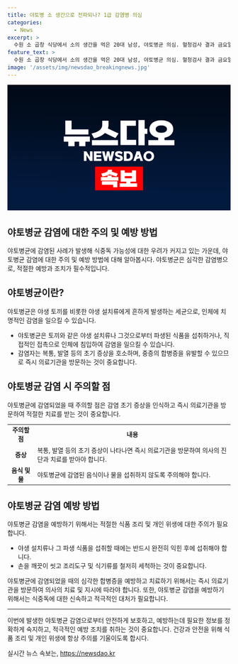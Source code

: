 ```yaml
---
title: 야토병 소 생간으로 전파되나? 1급 감염병 의심
categories:
  - News
excerpt: >
  수원 소 곱창 식당에서 소의 생간을 먹은 20대 남성, 야토병균 의심. 혈청검사 결과 금요일 발표 예정. 1급 감염병 야토병 관련하여 주의 요망. 1997년 포항시에서의 사례를 참고하여 신속한 의료조치가 중요합니다. MBC 뉴스는 24시간 여러분의 제보를 기다립니다.
feature_text: >
  수원 소 곱창 식당에서 소의 생간을 먹은 20대 남성, 야토병균 의심. 혈청검사 결과 금요일 발표 예정. 1급 감염병 야토병 관련하여 주의 요망. 1997년 포항시에서의 사례를 참고하여 신속한 의료조치가 중요합니다. MBC 뉴스는 24시간 여러분의 제보를 기다립니다.
image: '/assets/img/newsdao_breakingnews.jpg'
---
```


<p><img src="/assets/img/newsdao_breakingnews.jpg" alt="ranknews 속보" /></p>

<h2>야토병균 감염에 대한 주의 및 예방 방법</h2>

<p data-ke-size="size16">야토병균에 감염된 사례가 발생해 식중독 가능성에 대한 우려가 커지고 있는 가운데, 야토병균 감염에 대한 주의 및 예방 방법에 대해 알아봅시다. 야토병균은 심각한 감염병으로, 적절한 예방과 조치가 필수적입니다.</p>

<h2 data-ke-size="size26">야토병균이란?</h2>

<p data-ke-size="size16">야토병균은 야생 토끼를 비롯한 야생 설치류에게 흔하게 발생하는 세균으로, 인체에 치명적인 감염을 일으킬 수 있습니다.</p>

<ul>
    <li>야토병균은 토끼와 같은 야생 설치류나 그것으로부터 파생된 식품을 섭취하거나, 직접적인 접촉으로 인체에 침입하여 감염을 일으킬 수 있습니다.</li>
    <li>감염자는 복통, 발열 등의 초기 증상을 호소하며, 중증의 합병증을 유발할 수 있으므로 즉시 의료기관을 방문하는 것이 중요합니다.</li>
</ul>

<h2 data-ke-size="size26">야토병균 감염 시 주의할 점</h2>

<p data-ke-size="size16">야토병균에 감염되었을 때 주의할 점은 감염 초기 증상을 인식하고 즉시 의료기관을 방문하여 적절한 치료를 받는 것이 중요합니다.</p>

<table>
    <tr>
        <td style="text-align: center; height: 17px;"><b>주의할 점</b></td>
        <td style="text-align: center; height: 17px;"><b>내용</b></td>
    </tr>
    <tr>
        <td style="text-align: center; height: 17px;"><b>증상</b></td>
        <td>복통, 발열 등의 초기 증상이 나타나면 즉시 의료기관을 방문하여 의사의 진단과 치료를 받아야 합니다.</td>
    </tr>
    <tr>
        <td style="text-align: center; height: 17px;"><b>음식 및 물</b></td>
        <td>야토병균에 감염된 음식이나 물을 섭취하지 않도록 주의해야 합니다.</td>
    </tr>
</table>

<h2 data-ke-size="size26">야토병균 감염 예방 방법</h2>

<p data-ke-size="size16">야토병균 감염을 예방하기 위해서는 적절한 식품 조리 및 개인 위생에 대한 주의가 필요합니다.</p>

<ul>
    <li>야생 설치류나 그 파생 식품을 섭취할 때에는 반드시 완전히 익힌 후에 섭취해야 합니다.</li>
    <li>손을 깨끗이 씻고 조리도구 및 식기류를 철저히 세척하는 것이 중요합니다.</li>
</ul>

<p data-ke-size="size16">야토병균에 감염되었을 때의 심각한 합병증을 예방하고 치료하기 위해서는 즉시 의료기관을 방문하여 의사의 치료 및 지시에 따라야 합니다. 또한, 야토병균 감염을 예방하기 위해서는 식중독에 대한 신속하고 적극적인 대처가 필요합니다.</p>

<hr>

<p data-ke-size="size16">이번에 발생한 야토병균 감염으로부터 안전하게 보호하고, 예방하는데 필요한 정보를 정확하게 숙지하고, 적극적인 예방 조치를 취하는 것이 중요합니다. 건강과 안전을 위해 식품 조리 및 개인 위생에 항상 주의를 기울이도록 합시다.</p>
실시간 뉴스 속보는, <a href="https://newsdao.kr" rel="dofollow">https://newsdao.kr</a>


